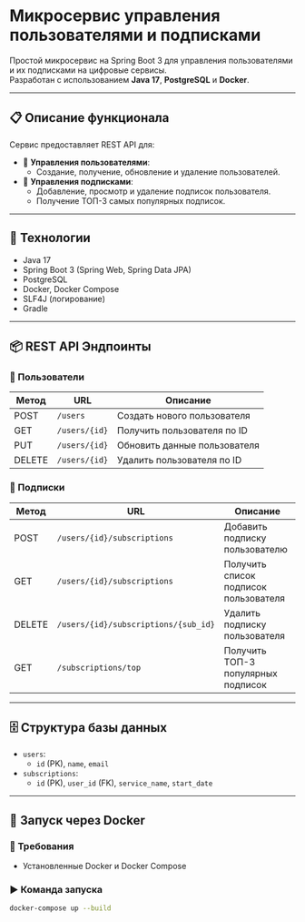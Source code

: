 # Микросервис управления пользователями и подписками

Простой микросервис на Spring Boot 3 для управления пользователями и их подписками на цифровые сервисы.  
Разработан с использованием **Java 17**, **PostgreSQL** и **Docker**.

---

## 📋 Описание функционала

Сервис предоставляет REST API для:

- 👤 **Управления пользователями**:
  - Создание, получение, обновление и удаление пользователей.
- 📄 **Управления подписками**:
  - Добавление, просмотр и удаление подписок пользователя.
  - Получение ТОП-3 самых популярных подписок.

---

## 🚀 Технологии

- Java 17
- Spring Boot 3 (Spring Web, Spring Data JPA)
- PostgreSQL
- Docker, Docker Compose
- SLF4J (логирование)
- Gradle

---

## 📦 REST API Эндпоинты

### 👤 Пользователи

| Метод | URL                 | Описание                     |
|-------|---------------------|------------------------------|
| POST  | `/users`            | Создать нового пользователя |
| GET   | `/users/{id}`       | Получить пользователя по ID |
| PUT   | `/users/{id}`       | Обновить данные пользователя |
| DELETE| `/users/{id}`       | Удалить пользователя по ID   |

### 📄 Подписки

| Метод | URL                                             | Описание                              |
|-------|--------------------------------------------------|----------------------------------------|
| POST  | `/users/{id}/subscriptions`                     | Добавить подписку пользователю         |
| GET   | `/users/{id}/subscriptions`                     | Получить список подписок пользователя |
| DELETE| `/users/{id}/subscriptions/{sub_id}`            | Удалить подписку пользователя         |
| GET   | `/subscriptions/top`                            | Получить ТОП-3 популярных подписок    |

---

## 🗄 Структура базы данных

- `users`:
  - `id` (PK), `name`, `email`
- `subscriptions`:
  - `id` (PK), `user_id` (FK), `service_name`, `start_date`

---

## 🐳 Запуск через Docker

### 🔧 Требования
- Установленные Docker и Docker Compose

### ▶️ Команда запуска

```bash
docker-compose up --build

